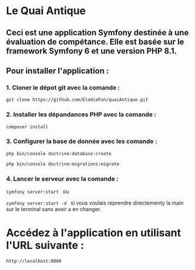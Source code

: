 # Le Quai Antique

## Ceci est une application Symfony destinée à une évaluation de compétance. Elle est basée sur le framework Symfony 6 et une version PHP 8.1.

## Pour installer l'application :
 ### 1. Cloner le dépot git avec la comande : 
` git clone https://github.com/ElodieFon/quaiAntique.git `

### 2. Installer les dépandances PHP avec la comande :
`composer install`

### 3. Configurer la base de donnée avec les comande :

`php bin/console doctrine:database:create` 

`php bin/console doctrine:migrations:migrate`

### 4. Lancer le serveur avec la comande : 

`symfony server:start ` ou

`symfony server:start -d ` si vous voulais reprendre directementy la main sur le terminal sans avoir a en changer.

# Accédez à l'application en utilisant l'URL suivante : 

`http://localhost:8000`